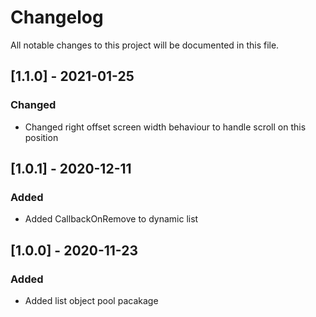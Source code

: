 # Changelog
All notable changes to this project will be documented in this file.

## [1.1.0] - 2021-01-25
### Changed
- Changed right offset screen width behaviour to handle scroll on this position

## [1.0.1] - 2020-12-11
### Added
- Added CallbackOnRemove to dynamic list

## [1.0.0] - 2020-11-23
### Added
- Added list object pool pacakage 